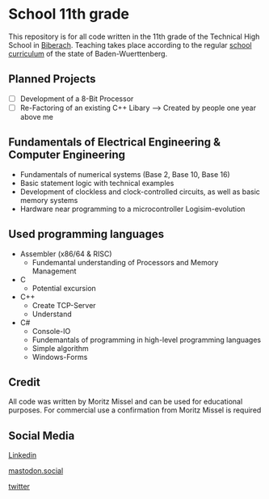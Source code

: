 # School 11th grade
This repository is for all code written in the 11th grade of the Technical High School in [Biberach](https://www.kas-bc.de/bildungsangebote/tg/it/). 
Teaching takes place according to the regular [school curriculum](http://www.bildungsplaene-bw.de/InfTech_OS) of the state of Baden-Wuerttenberg.

## Planned Projects
- [ ] Development of a 8-Bit Processor  
- [ ] Re-Factoring of an existing C++ Libary -->  Created by people one year above me

## Fundamentals of Electrical Engineering & Computer Engineering
- Fundamentals of numerical systems (Base 2, Base 10, Base 16)
- Basic statement logic with technical examples
- Development of clockless and clock-controlled circuits, as well as basic memory systems
- Hardware near programming to a microcontroller 
Logisim-evolution
## Used programming languages
- Assembler (x86/64 & RISC)
    - Fundemantal understanding of Processors and Memory Management
- C
    - Potential excursion
- C++
    - Create TCP-Server
    - Understand 
- C#
    - Console-IO
    - Fundemantals of programming in high-level programming languages
    - Simple algorithm
    - Windows-Forms

## Credit
All code was written by Moritz Missel and can be used for educational purposes. For commercial use a confirmation from Moritz Missel is required

## Social Media
[Linkedin](https://www.linkedin.com/in/moritz-missel/) 

[mastodon.social](https://mastodon.social/web/@axtinator)

[twitter](https://twitter.com/Axtinator3)
